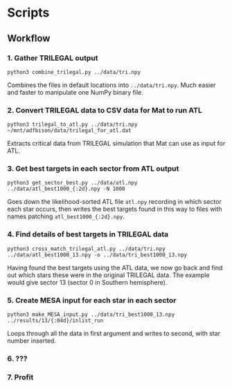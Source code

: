 # Scripts

## Workflow

### 1. Gather TRILEGAL output

    python3 combine_trilegal.py ../data/tri.npy

Combines the files in default locations into `../data/tri.npy`.  Much
easier and faster to manipulate one NumPy binary file.

### 2. Convert TRILEGAL data to CSV data for Mat to run ATL

    python3 trilegal_to_atl.py ../data/tri.npy ~/mnt/adfbison/data/trilegal_for_atl.dat

Extracts critical data from TRILEGAL simulation that Mat can use as
input for ATL.

### 3. Get best targets in each sector from ATL output

    python3 get_sector_best.py ../data/atl.npy ../data/atl_best1000_{:2d}.npy -N 1000

Goes down the likelihood-sorted ATL file `atl.npy` recording in which
sector each star occurs, then writes the best targets found in this
way to files with names patching `atl_best1000_{:2d}.npy`.

### 4. Find details of best targets in TRILEGAL data

    python3 cross_match_trilegal_atl.py ../data/tri.npy ../data/atl_best1000_13.npy -o ../data/tri_best1000_13.npy

Having found the best targets using the ATL data, we now go back and
find out which stars these were in the original TRILEGAL data.  The
example would give sector 13 (sector 0 in Southern hemisphere).

### 5. Create MESA input for each star in each sector

    python3 make_MESA_input.py ../data/tri_best1000_13.npy ../results/13/{:04d}/inlist_run

Loops through all the data in first argument and writes to second,
with star number inserted.

### 6. ???

### 7. Profit
